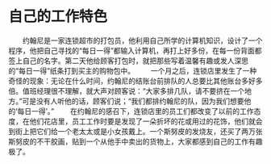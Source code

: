 # 自己的工作特色
　　约翰尼是一家连锁超市的打包员，他利用自己所学的计算机知识，设计了一个程序，他把自己寻找的“每日一得”都输入计算机，再打上好多份，在每一份背面都签上自己的名字。第二天他给顾客打包时，就把那些写着温馨有趣或发人深思的“每日一得”纸条打到买主的购物包中。 
　　一个月之后，连锁店里发生了一种奇怪的现象：无论在什么时间，约翰尼的结账台前排队的人总要比其他账台多好多倍。值班经理很不理解，就大声对顾客说：“大家多排几队，请不要挤在一个地方。”可是没有人听他的话，顾客们说；“我们都排约翰尼的队，因为我们想要他的‘每日一得’。” 
　　在约翰尼的感召下，连锁店里的员工们都改变了以前的工作态度，在他们花店里，员工工作时要是发现了一朵折坏的花或用过的花饰，他们就会到街上把它们给一个老太太或是小女孩戴上。一个斯努皮的发烧友，还买了两万张斯努皮的不干胶画，贴到一个从他手中卖出的货物上，大家都感到自己的工作有趣极了。
 
